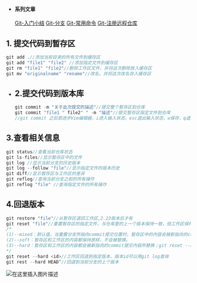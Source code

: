 - #### 系列文章
  [Git-入门小结](https://blog.csdn.net/lblmlms/article/details/105600621)
  [Git-分支](https://blog.csdn.net/lblmlms/article/details/107251420)
  [Git-常用命令](https://blog.csdn.net/lblmlms/article/details/107834005)
  [Git-注册远程仓库](https://blog.csdn.net/lblmlms/article/details/107554350)
## 1. 提交代码到暂存区

 ```c++
 git add .//添加当前目录的所有文件到缓存区
 git add "file1" "file2" //添加指定文件到缓存区
 git rm "file1" "file2"//删除工作区文件，并将这次删除放入缓存区
 git mv "originalname" "rename"//改名，并将这次改名存入缓存区
 ```
- ## 2.提交代码到版本库
  
   ```c++
   git commit -m "关于此次提交的描述"//提交整个暂存区到仓库
   git commit "file1 " file2" " -m "描述"//提交暂存区指定文件到仓库
   //git commit 之后若进步Vim编辑器，i进入输入状态，esc退出输入状态，w保存，q退出
   ```
## 3.查看相关信息

 ```c++
 git status//查看当前仓库状态
 git ls-files//显示暂存区中的文件 
 git log //显示当前分支的历史版本
 git log --follow "file"//显示指定文件的版本历史
 git diff//显示暂存区与工作区的差异
 git reflog//查询当前分支之前的所有操作
 git reflog "file" //查询指定文件的所有操作
 ```
## 4.回退版本

 ```c++
 git restore "file"//从暂存区退回工作区,2.23版本后才有
 git reset "file"//重置暂存区的指定文件，与仓库里的上一个版本保持一致，但工作区保持不变
 /*
 (1)--mixed：默认值，当重置分支所指向commit提交位置时，暂存区中的内容会被新指向的commit提交内容所替换，工作区内容不变。
 (2)--soft：暂存区和工作区的内容都保持原样，不会被替换。
 (3)--hard：暂存区和工作区的内容都会被新指向的commit提交内容所替换；git reset --hard只影响被跟踪的文件，如果工作区有新增的文件，并不会被影响。
 */
 git reset --hard <id>//工作区回退到指定版本，版本id可以用git log查询
 git rest --hard HEAD^//回退到当前分支的上个版本
 ```


![在这里插入图片描述](https://img-blog.csdnimg.cn/20200806104406482.png?x-oss-process=image/watermark,type_ZmFuZ3poZW5naGVpdGk,shadow_10,text_aHR0cHM6Ly9ibG9nLmNzZG4ubmV0L2xibG1sbXM=,size_16,color_FFFFFF,t_70)